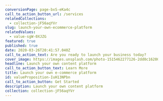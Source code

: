 ```yaml
---
conversionPage: page-bxS-eKa4c
call_to_action_button_url: /services
relatedCollections:
  - collection-jF56aqYVr
slug: launch-your-own-ecommerce-platform
relatedValues:
  - value-sgW-0XJZG
featured: true
published: true
date: 2020-03-26T20:41:57.040Z
call_to_action_text: Are you ready to launch your business today?
cover_image: https://images.unsplash.com/photo-1515462277126-2dd0c162007a?ixlib=rb-1.2.1&ixid=eyJhcHBfaWQiOjEyMDd9&auto=format&fit=crop&w=1235&q=80
headline: Launch your own content platform
call_to_action_button_text: Learn More
title: Launch your own e-commerce platform
id: valueProposition-IuH13NPbn
call_to_action_button: Get Started
description: Launch your own content platform
collection: collection-jF56aqYVr
---
```

